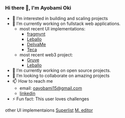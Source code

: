 ### Hi there 👋, I'm Ayobami Oki

- 👀 I’m interested in building and scaling projects
- 🔭 I’m currently working on fullstack web applications.
  - most recent UI implementations:
    - [fragmynt](https://fragmynt.vercel.app/)
    - [Leballo](https://xlassix.github.io/Leballo/)
    - [DelivaMe](https://xlassix.github.io/DelivaMe/)
    - [Teca](https://xlassix.github.io/Teca/)
  - most recent web3 project:
    - [Gruve](https://gruve.events)   
    - [Leballo](https://Leballo-35545.web.app/)
- 🌱 I’m currently working on open source projects.
- 👯 I’m looking to collaborate on amazing projects
- 📫 How to reach me
  - email: [oayobami15@gmail.com](mailto:oayobami15@gmail.com)
  - [linkedin](https://www.linkedin.com/in/xlassix/)
- ⚡ Fun fact: This user loves challenges


other UI implementaions
[Superlist](https://xlassix.github.io/UI-UX-design-implementations/)
[M. editor](https://xlassix.github.io/UI-UX-design-implementations/M.%20editor/)


<!-- ---
<div align="center">
  
[![ Xlassix's GitHub stats](https://github-readme-stats.vercel.app/api?username=xlassix&show_icons=true&theme=dark&border_radius)](https://github.com/xlassix)

</div> -->

